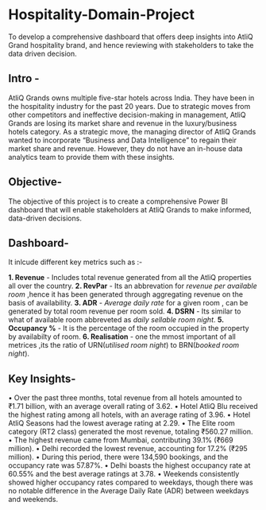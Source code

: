 # Hospitality-Domain-Project
To develop a comprehensive dashboard that offers deep insights into AtliQ Grand hospitality brand, and hence reviewing with stakeholders to take the data driven decision.

## **Intro -**
AtliQ Grands owns multiple five-star hotels across India. They have been in the hospitality industry for the past 20 years. Due to strategic moves from other competitors and ineffective decision-making in management, AtliQ Grands are losing its market share and revenue in the luxury/business hotels category. As a strategic move, the managing director of AtliQ Grands wanted to incorporate “Business and Data Intelligence” to regain their market share and revenue. However, they do not have an in-house data analytics team to provide them with these insights.

## **Objective-**
The objective of this project is to create a comprehensive Power BI dashboard that will enable stakeholders at AtliQ Grands to make informed, data-driven decisions.

## **Dashboard-**
It inlcude different key metrics such as :-

**1. Revenue** - Includes total revenue generated from all the AtliQ properties all over the country.
**2. RevPar** - Its an abbrevation for _revenue per available room_ ,hence it has been generated through aggregating revenue on the basis of availability.
**3. ADR** - _Average daily rate_ for a given room , can be generated by total room revenue per room sold.
**4. DSRN** - Its similar to what of available room abbreveted as _daily sellable room night_.
**5. Occupancy %** - It is the percentage of the room occupied in the property by availabilty of room.
**6. Realisation** - one the mmost important of all metrices ,its the ratio of URN(_utilised room night_) to BRN(_booked room night_).

## **Key Insights-**
• Over the past three months, total revenue from all hotels amounted to ₹1.71 billion, with an average overall rating of 3.62.
• Hotel AtliQ Blu received the highest rating among all hotels, with an average rating of 3.96.
• Hotel AtliQ Seasons had the lowest average rating at 2.29.
• The Elite room category (RT2 class) generated the most revenue, totaling ₹560.27 million.
• The highest revenue came from Mumbai, contributing 39.1% (₹669 million).
• Delhi recorded the lowest revenue, accounting for 17.2% (₹295 million).
• During this period, there were 134,590 bookings, and the occupancy rate was 57.87%.
• Delhi boasts the highest occupancy rate at 60.55% and the best average ratings at 3.78.
• Weekends consistently showed higher occupancy rates compared to weekdays, though there was no notable difference in the Average Daily Rate (ADR) between weekdays and weekends.
